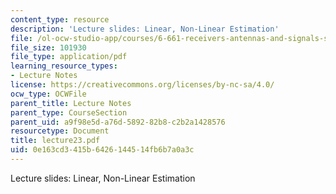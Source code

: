 ```yaml
---
content_type: resource
description: 'Lecture slides: Linear, Non-Linear Estimation'
file: /ol-ocw-studio-app/courses/6-661-receivers-antennas-and-signals-spring-2003/0e163cd3415b6426144514fb6b7a0a3c_lecture23.pdf
file_size: 101930
file_type: application/pdf
learning_resource_types:
- Lecture Notes
license: https://creativecommons.org/licenses/by-nc-sa/4.0/
ocw_type: OCWFile
parent_title: Lecture Notes
parent_type: CourseSection
parent_uid: a9f98e5d-a76d-5892-82b8-c2b2a1428576
resourcetype: Document
title: lecture23.pdf
uid: 0e163cd3-415b-6426-1445-14fb6b7a0a3c
---
```

Lecture slides: Linear, Non-Linear Estimation